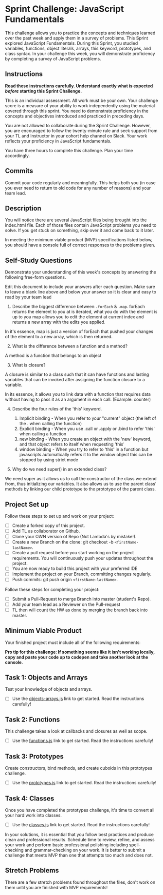 # Sprint Challenge: JavaScript Fundamentals

This challenge allows you to practice the concepts and techniques learned over the past week and apply them in a survey of problems. This Sprint explored JavaScript Fundamentals. During this Sprint, you studied variables, functions, object literals, arrays, this keyword, prototypes, and class syntax. In your challenge this week, you will demonstrate proficiency by completing a survey of JavaScript problems.

## Instructions

**Read these instructions carefully. Understand exactly what is expected _before_ starting this Sprint Challenge.**

This is an individual assessment. All work must be your own. Your challenge score is a measure of your ability to work independently using the material covered through this sprint. You need to demonstrate proficiency in the concepts and objectives introduced and practiced in preceding days.

You are not allowed to collaborate during the Sprint Challenge. However, you are encouraged to follow the twenty-minute rule and seek support from your TL and Instructor in your cohort help channel on Slack. Your work reflects your proficiency in JavaScript fundamentals.

You have three hours to complete this challenge. Plan your time accordingly.

## Commits

Commit your code regularly and meaningfully. This helps both you (in case you ever need to return to old code for any number of reasons) and your team lead.

## Description

You will notice there are several JavaScript files being brought into the index.html file. Each of those files contain JavaScript problems you need to solve. If you get stuck on something, skip over it and come back to it later.

In meeting the minimum viable product (MVP) specifications listed below, you should have a console full of correct responses to the problems given.

## Self-Study Questions

Demonstrate your understanding of this week's concepts by answering the following free-form questions.

Edit this document to include your answers after each question. Make sure to leave a blank line above and below your answer so it is clear and easy to read by your team lead

1. Describe the biggest difference between `.forEach` & `.map`.
   forEach returns the element to you at is iterated, what you do with the element is up to you
   map allows you to edit the element at current index and returns a new array with the edits you applied.

In it's essence, map is just a version of forEach that pushed your changes of the element to a new array, which is then returned.

2. What is the difference between a function and a method?

A method is a function that belongs to an object

3. What is closure?

A closure is similar to a class such that it can have functions and lasting variables that can be invoked after assigning the function closure to a variable.

In its essence, it allows you to link data with a function that requires data without having to pass it as an argument in each call. (Example: counter)

4. Describe the four rules of the 'this' keyword.

   1. Implicit binding - When you refer to your "current" object (the left of the . when calling the function)
   2. Explicit binding - When you use .call or .apply or .bind to refer 'this' when calling a function
   3. new binding - When you create an object with the 'new' keyword, and that object refers to itself when requesting 'this'
   4. window binding - When you try to refer to 'this' in a function but javascripts automatically refers it to the window object
   this can be stopped by using strict mode

5. Why do we need super() in an extended class?

We need super as it allows us to call the constructor of the class we extend from, thus initializing our variables. It also allows us to use the parent class' methods by linking our child prototype to the prototype of the parent class.

## Project Set up

Follow these steps to set up and work on your project:

-  [ ] Create a forked copy of this project.
-  [ ] Add TL as collaborator on Github.
-  [ ] Clone your OWN version of Repo (Not Lambda's by mistake!).
-  [ ] Create a new Branch on the clone: git checkout -b `<firstName-lastName>`.
-  [ ] Create a pull request before you start working on the project requirements. You will continuously push your updates throughout the project.
-  [ ] You are now ready to build this project with your preferred IDE
-  [ ] Implement the project on your Branch, committing changes regularly.
-  [ ] Push commits: git push origin `<firstName-lastName>`.

Follow these steps for completing your project:

-  [ ] Submit a Pull-Request to merge <firstName-lastName> Branch into master (student's Repo).
-  [ ] Add your team lead as a Reviewer on the Pull-request
-  [ ] TL then will count the HW as done by merging the branch back into master.

## Minimum Viable Product

Your finished project must include all of the following requirements:

**Pro tip for this challenge: If something seems like it isn't working locally, copy and paste your code up to codepen and take another look at the console.**

## Task 1: Objects and Arrays

Test your knowledge of objects and arrays.

-  [ ] Use the [objects-arrays.js](challenges/objects-arrays.js) link to get started. Read the instructions carefully!

## Task 2: Functions

This challenge takes a look at callbacks and closures as well as scope.

-  [ ] Use the [functions.js](challenges/functions.js) link to get started. Read the instructions carefully!

## Task 3: Prototypes

Create constructors, bind methods, and create cuboids in this prototypes challenge.

-  [ ] Use the [prototypes.js](challenges/prototypes.js) link to get started. Read the instructions carefully!

## Task 4: Classes

Once you have completed the prototypes challenge, it's time to convert all your hard work into classes.

-  [ ] Use the [classes.js](challenges/classes.js) link to get started. Read the instructions carefully!

In your solutions, it is essential that you follow best practices and produce clean and professional results. Schedule time to review, refine, and assess your work and perform basic professional polishing including spell-checking and grammar-checking on your work. It is better to submit a challenge that meets MVP than one that attempts too much and does not.

## Stretch Problems

There are a few stretch problems found throughout the files, don't work on them until you are finished with MVP requirements!
